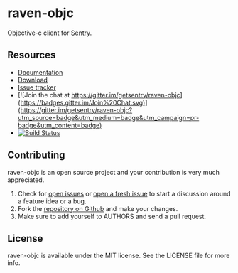 # raven-objc

Objective-c client for [Sentry](https://www.getsentry.com/welcome/).

## Resources

* [Documentation](https://docs.getsentry.com/hosted/clients/objc/)
* [Download](https://cocoapods.org/pods/Raven)
* [Issue tracker](https://github.com/getsentry/raven-objc/issues)
* [![Join the chat at https://gitter.im/getsentry/raven-objc](https://badges.gitter.im/Join%20Chat.svg)](https://gitter.im/getsentry/raven-objc?utm_source=badge&utm_medium=badge&utm_campaign=pr-badge&utm_content=badge)
* [![Build Status](https://travis-ci.org/getsentry/raven-objc.svg?branch=master)](https://travis-ci.org/getsentry/raven-objc)

## Contributing

raven-objc is an open source project and your contribution is very much appreciated.

1. Check for [open issues](https://github.com/getsentry/raven-objc/issues) or [open a fresh issue](https://github.com/getsentry/raven-objc/issues/new) to start a discussion around a feature idea or a bug.
2. Fork the [repository on Github](https://github.com/getsentry/raven-objc) and make your changes.
3. Make sure to add yourself to AUTHORS and send a pull request.


## License

raven-objc is available under the MIT license. See the LICENSE file for more info.
